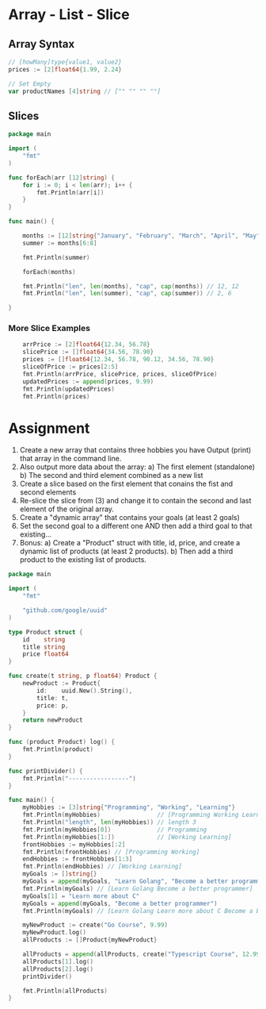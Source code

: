 # Array - List - Slice

## Array Syntax

```go
// [howMany]type{value1, value2}
prices := [2]float64{1.99, 2.24}

// Set Empty
var productNames [4]string // ["" "" "" ""]

```

## Slices
```go
package main

import (
	"fmt"
)

func forEach(arr [12]string) {
	for i := 0; i < len(arr); i++ {
		fmt.Println(arr[i])
	}
}

func main() {

	months := [12]string{"January", "February", "March", "April", "May", "June", "July", "August", "September", "October", "November", "December"}
	summer := months[6:8]

	fmt.Println(summer)

	forEach(months)

	fmt.Println("len", len(months), "cap", cap(months)) // 12, 12
	fmt.Println("len", len(summer), "cap", cap(summer)) // 2, 6

}

```

### More Slice Examples

```go
	arrPrice := [2]float64{12.34, 56.78}
	slicePrice := []float64{34.56, 78.90}
	prices := []float64{12.34, 56.78, 90.12, 34.56, 78.90}
	sliceOfPrice := prices[2:5]
	fmt.Println(arrPrice, slicePrice, prices, sliceOfPrice)
	updatedPrices := append(prices, 9.99)
	fmt.Println(updatedPrices)
	fmt.Println(prices)
```

# Assignment

1) Create a new array that contains three hobbies you have
Output (print) that array in the command line.
2) Also output more data about the array:
   a) The first element (standalone)
   b) The second and third element combined as a new list
3) Create a slice based on the first element that conains the fist and second elements
4) Re-slice the slice from (3) and change it to contain the second and last element of the original array.
5) Create a "dynamic array" that contains your goals (at least 2 goals)
6) Set the second goal to a different one AND then add a third goal to that existing...
7) Bonus:
   a) Create a "Product" struct with title, id, price, and create a dynamic list of products (at least 2 products).
   b) Then add a third product to the existing list of products.

```go
package main

import (
	"fmt"

	"github.com/google/uuid"
)

type Product struct {
	id    string
	title string
	price float64
}

func create(t string, p float64) Product {
	newProduct := Product{
		id:    uuid.New().String(),
		title: t,
		price: p,
	}
	return newProduct
}

func (product Product) log() {
	fmt.Println(product)
}

func printDivider() {
	fmt.Println("-----------------")
}

func main() {
	myHobbies := [3]string{"Programming", "Working", "Learning"}
	fmt.Println(myHobbies)                // [Programming Working Learning]
	fmt.Println("length", len(myHobbies)) // length 3
	fmt.Println(myHobbies[0])             // Programming
	fmt.Println(myHobbies[1:])            // [Working Learning]
	frontHobbies := myHobbies[:2]
	fmt.Println(frontHobbies) // [Programming Working]
	endHobbies := frontHobbies[1:3]
	fmt.Println(endHobbies) // [Working Learning]
	myGoals := []string{}
	myGoals = append(myGoals, "Learn Golang", "Become a better programmer")
	fmt.Println(myGoals) // [Learn Golang Become a better programmer]
	myGoals[1] = "Learn more about C"
	myGoals = append(myGoals, "Become a better programmer")
	fmt.Println(myGoals) // [Learn Golang Learn more about C Become a better programmer]

	myNewProduct := create("Go Course", 9.99)
	myNewProduct.log()
	allProducts := []Product{myNewProduct}

	allProducts = append(allProducts, create("Typescript Course", 12.99), create("NuxtJS", 11.99))
	allProducts[1].log()
	allProducts[2].log()
	printDivider()

	fmt.Println(allProducts)
}
```